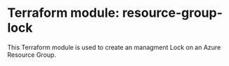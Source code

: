 # Terraform module: resource-group-lock
This Terraform module is used to create an managment Lock on an Azure Resource Group.
